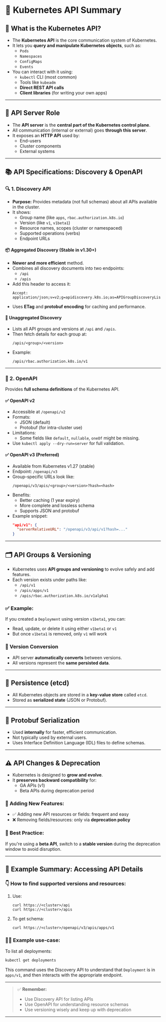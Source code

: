 
# 📘 Kubernetes API Summary

## 🧠 What is the Kubernetes API?

- The **Kubernetes API** is the core communication system of Kubernetes.
- It lets you **query and manipulate Kubernetes objects**, such as:
  - `Pods`
  - `Namespaces`
  - `ConfigMaps`
  - `Events`
- You can interact with it using:
  - `kubectl` CLI (most common)
  - Tools like `kubeadm`
  - **Direct REST API calls**
  - **Client libraries** (for writing your own apps)

---

## 🧩 API Server Role

- The **API server** is the **central part of the Kubernetes control plane**.
- All communication (internal or external) goes **through this server**.
- It exposes an **HTTP API** used by:
  - End-users
  - Cluster components
  - External systems

---

## 📚 API Specifications: Discovery & OpenAPI

### 🔍 1. Discovery API

- **Purpose:** Provides metadata (not full schemas) about all APIs available in the cluster.
- It shows:
  - Group name (like `apps`, `rbac.authorization.k8s.io`)
  - Version (like `v1`, `v1beta1`)
  - Resource names, scopes (cluster or namespaced)
  - Supported operations (verbs)
  - Endpoint URLs

#### 📦 Aggregated Discovery (Stable in v1.30+)

- **Newer and more efficient** method.
- Combines all discovery documents into two endpoints:
  - `/api`
  - `/apis`
- Add this header to access it:
  ```http
  Accept: application/json;v=v2;g=apidiscovery.k8s.io;as=APIGroupDiscoveryList
  ```
- Uses **ETag** and **protobuf encoding** for caching and performance.

#### 📂 Unaggregated Discovery

- Lists all API groups and versions at `/api` and `/apis`.
- Then fetch details for each group at:
  ```
  /apis/<group>/<version>
  ```
- Example:
  ```
  /apis/rbac.authorization.k8s.io/v1
  ```

---

### 📑 2. OpenAPI

Provides **full schema definitions** of the Kubernetes API.

#### ✅ OpenAPI v2
- Accessible at `/openapi/v2`
- Formats:
  - JSON (default)
  - Protobuf (for intra-cluster use)
- Limitations:
  - Some fields like `default`, `nullable`, `oneOf` might be missing.
- Use `kubectl apply --dry-run=server` for full validation.

#### ✅ OpenAPI v3 (Preferred)
- Available from Kubernetes v1.27 (stable)
- Endpoint: `/openapi/v3`
- Group-specific URLs look like:
  ```
  /openapi/v3/apis/<group>/<version>?hash=<hash>
  ```
- Benefits:
  - Better caching (1 year expiry)
  - More complete and lossless schema
  - Supports JSON and protobuf
- Example snippet:
  ```json
  "api/v1": {
    "serverRelativeURL": "/openapi/v3/api/v1?hash=..."
  }
  ```

---

## 🗂️ API Groups & Versioning

- Kubernetes uses **API groups and versioning** to evolve safely and add features.
- Each version exists under paths like:
  - `/api/v1`
  - `/apis/apps/v1`
  - `/apis/rbac.authorization.k8s.io/v1alpha1`

### ✅ Example:
If you created a `Deployment` using version `v1beta1`, you can:
- Read, update, or delete it using either `v1beta1` or `v1`
- But once `v1beta1` is removed, only `v1` will work

### 🔄 Version Conversion

- API server **automatically converts** between versions.
- All versions represent the **same persisted data**.

---

## 💾 Persistence (etcd)

- All Kubernetes objects are stored in a **key-value store** called `etcd`.
- Stored as **serialized state** (JSON or Protobuf).

---

## 🧪 Protobuf Serialization

- Used **internally** for faster, efficient communication.
- Not typically used by external users.
- Uses Interface Definition Language (IDL) files to define schemas.

---

## ⚠️ API Changes & Deprecation

- Kubernetes is designed to **grow and evolve**.
- It **preserves backward compatibility** for:
  - GA APIs (v1)
  - Beta APIs during deprecation period

### 🔁 Adding New Features:
- ✅ Adding new API resources or fields: frequent and easy
- ❌ Removing fields/resources: only via **deprecation policy**

### 📌 Best Practice:
If you're using a **beta API**, switch to a **stable version** during the deprecation window to avoid disruption.

---

## 🧵 Example Summary: Accessing API Details

### 👇 How to find supported versions and resources:
1. Use:
   ```
   curl https://<cluster>/api
   curl https://<cluster>/apis
   ```
2. To get schema:
   ```
   curl https://<cluster>/openapi/v3/apis/apps/v1
   ```

### 👨‍💻 Example use-case:
To list all deployments:
```bash
kubectl get deployments
```
This command uses the Discovery API to understand that `Deployment` is in `apps/v1`, and then interacts with the appropriate endpoint.

---

> ✅ **Remember:**  
> - Use Discovery API for listing APIs  
> - Use OpenAPI for understanding resource schemas  
> - Use versioning wisely and keep up with deprecation  

---
